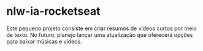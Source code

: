 # nlw-ia-rocketseat
Este pequeno projeto consiste em criar resumos de vídeos curtos por meio de texto. No futuro, planejo lançar uma atualização que oferecerá opções para baixar músicas e vídeos.
